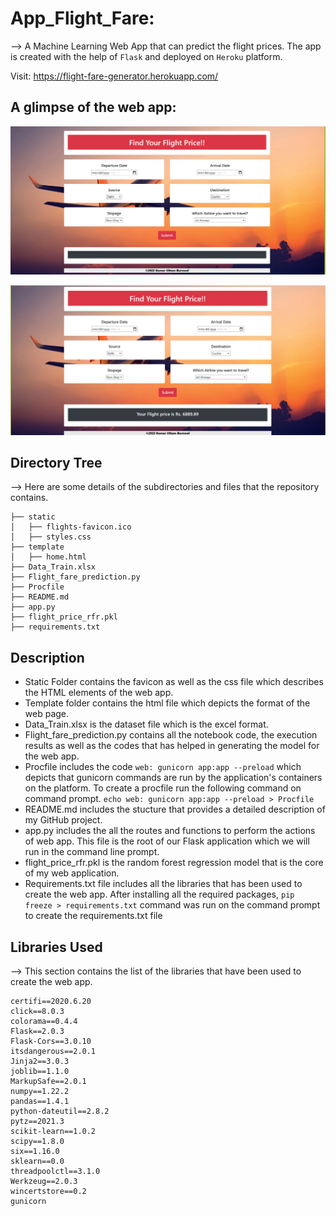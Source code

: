 # App_Flight_Fare:
--> A Machine Learning Web App that can predict the flight prices. The app is created with the help of ```Flask``` and deployed on ```Heroku``` platform.

Visit: https://flight-fare-generator.herokuapp.com/

## A glimpse of the web app:

 ![IMAGE](static/Home.PNG)
 
 ![IMAGE](static/Predict.PNG)

## Directory Tree
--> Here are some details of the subdirectories and files that the repository contains. 
```
├── static 
│   ├── flights-favicon.ico
│   ├── styles.css
├── template
│   ├── home.html
├── Data_Train.xlsx
├── Flight_fare_prediction.py
├── Procfile
├── README.md
├── app.py
├── flight_price_rfr.pkl
├── requirements.txt
```
## Description
* Static Folder contains the favicon as well as the css file which describes the HTML elements of the web app.
* Template folder contains the html file which depicts the format of the web page.
* Data_Train.xlsx is the dataset file which is the excel format.
* Flight_fare_prediction.py contains all the notebook code, the execution results as well as the codes that has helped in generating the model for the web app.
* Procfile includes the code ``` web: gunicorn app:app --preload ``` which depicts that gunicorn commands are run by the application's containers on the platform. To create a procfile run the following command on command prompt. ``` echo web: gunicorn app:app --preload > Procfile ```
* README.md includes the stucture that provides a detailed description of my GitHub project.
* app.py includes the all the routes and functions to perform the actions of web app. This file is the root of our Flask application which we will run in the command line prompt.
* flight_price_rfr.pkl is the random forest regression model that is the core of my web application.
* Requirements.txt file includes all the libraries that has been used to create the web app. After installing all the required packages, ``` pip freeze > requirements.txt ``` command was run on the command prompt to create the requirements.txt file

## Libraries Used
--> This section contains the list of the libraries that have been used to create the web app. 
```
certifi==2020.6.20
click==8.0.3
colorama==0.4.4
Flask==2.0.3
Flask-Cors==3.0.10
itsdangerous==2.0.1
Jinja2==3.0.3
joblib==1.1.0
MarkupSafe==2.0.1
numpy==1.22.2
pandas==1.4.1
python-dateutil==2.8.2
pytz==2021.3
scikit-learn==1.0.2
scipy==1.8.0
six==1.16.0
sklearn==0.0
threadpoolctl==3.1.0
Werkzeug==2.0.3
wincertstore==0.2
gunicorn
```



